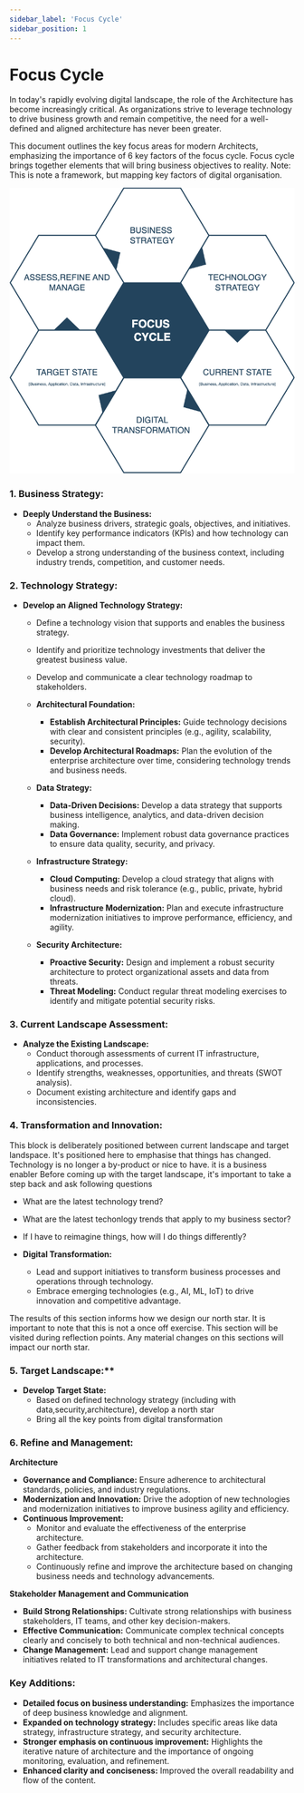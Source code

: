 ```yaml
---
sidebar_label: 'Focus Cycle'
sidebar_position: 1
---
```


# Focus Cycle

In today's rapidly evolving digital landscape, the role of the Architecture has become increasingly critical. As organizations strive to leverage technology to drive business growth and remain competitive, the need for a well-defined and aligned architecture has never been greater.

This document outlines the key focus areas for modern Architects, emphasizing the importance of 6 key factors of the focus cycle.
Focus cycle brings together elements that will bring business objectives to reality. Note: This is note a framework, but mapping key factors of digital organisation. 

![Sidecar](../../docs/design/img/focuscycle.png)

### 1. Business Strategy:

* **Deeply Understand the Business:**
    * Analyze business drivers, strategic goals, objectives, and initiatives.
    * Identify key performance indicators (KPIs) and how technology can impact them.
    * Develop a strong understanding of the business context, including industry trends, competition, and customer needs.

### 2. Technology Strategy:

* **Develop an Aligned Technology Strategy:**
    * Define a technology vision that supports and enables the business strategy.
    * Identify and prioritize technology investments that deliver the greatest business value.
    * Develop and communicate a clear technology roadmap to stakeholders.

    * **Architectural Foundation:**
        * **Establish Architectural Principles:** Guide technology decisions with clear and consistent principles (e.g., agility, scalability, security).
        * **Develop Architectural Roadmaps:** Plan the evolution of the enterprise architecture over time, considering technology trends and business needs.

    * **Data Strategy:**
        * **Data-Driven Decisions:** Develop a data strategy that supports business intelligence, analytics, and data-driven decision making.
        * **Data Governance:** Implement robust data governance practices to ensure data quality, security, and privacy.

    * **Infrastructure Strategy:**
        * **Cloud Computing:** Develop a cloud strategy that aligns with business needs and risk tolerance (e.g., public, private, hybrid cloud).
        * **Infrastructure Modernization:** Plan and execute infrastructure modernization initiatives to improve performance, efficiency, and agility.

    * **Security Architecture:**
        * **Proactive Security:** Design and implement a robust security architecture to protect organizational assets and data from threats.
        * **Threat Modeling:** Conduct regular threat modeling exercises to identify and mitigate potential security risks.

### 3. Current Landscape Assessment:

* **Analyze the Existing Landscape:** 
    * Conduct thorough assessments of current IT infrastructure, applications, and processes.
    * Identify strengths, weaknesses, opportunities, and threats (SWOT analysis).
    * Document existing architecture and identify gaps and inconsistencies.

### 4. Transformation and Innovation:
This block is deliberately positioned between current landscape and target landspace. It's positioned here to emphasise that things has changed. Technology is no longer a by-product or nice to have. it is a business enabler Before coming up with the target landscape, it's important to take a step back and ask following questions
*   What are the latest technology trend?
*   What are the latest techonlogy trends that apply to my business sector?
*   If I have to reimagine things, how will I do things differently?


* **Digital Transformation:** 
    * Lead and support initiatives to transform business processes and operations through technology.
    * Embrace emerging technologies (e.g., AI, ML, IoT) to drive innovation and competitive advantage.

The results of this section informs how we design our north star. It is important to note that this is not a once off exercise. This section will be visited during reflection points. Any material changes on this sections will impact our north star.

### 5. Target Landscape:**

* **Develop Target State:** 
    * Based on defined technology strategy (including with data,security,architecture), develop a north star
    * Bring all the key points from  digital transformation 

### 6. Refine and Management:
**Architecture**

* **Governance and Compliance:** Ensure adherence to architectural standards, policies, and industry regulations.
* **Modernization and Innovation:** Drive the adoption of new technologies and modernization initiatives to improve business agility and efficiency.
* **Continuous Improvement:** 
    * Monitor and evaluate the effectiveness of the enterprise architecture.
    * Gather feedback from stakeholders and incorporate it into the architecture.
    * Continuously refine and improve the architecture based on changing business needs and technology advancements.

**Stakeholder Management and Communication**

* **Build Strong Relationships:** Cultivate strong relationships with business stakeholders, IT teams, and other key decision-makers.
* **Effective Communication:** Communicate complex technical concepts clearly and concisely to both technical and non-technical audiences.
* **Change Management:** Lead and support change management initiatives related to IT transformations and architectural changes.

### Key Additions:

* **Detailed focus on business understanding:** Emphasizes the importance of deep business knowledge and alignment.
* **Expanded on technology strategy:** Includes specific areas like data strategy, infrastructure strategy, and security architecture.
* **Stronger emphasis on continuous improvement:** Highlights the iterative nature of architecture and the importance of ongoing monitoring, evaluation, and refinement.
* **Enhanced clarity and conciseness:** Improved the overall readability and flow of the content.


